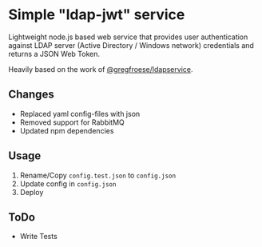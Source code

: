 # Simple "ldap-jwt" service
Lightweight node.js based web service that provides user authentication against LDAP server (Active Directory / Windows network) credentials and returns a JSON Web Token.

Heavily based on the work of [@gregfroese/ldapservice](https://github.com/gregfroese/ldapservice).


## Changes

* Replaced yaml config-files with json
* Removed support for RabbitMQ
* Updated npm dependencies


## Usage

1. Rename/Copy `config.test.json` to `config.json`
2. Update config in `config.json`
3. Deploy


## ToDo

* Write Tests